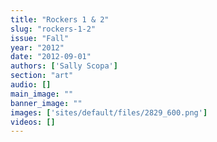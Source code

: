 ```yaml
---
title: "Rockers 1 & 2"
slug: "rockers-1-2"
issue: "Fall"
year: "2012"
date: "2012-09-01"
authors: ['Sally Scopa']
section: "art"
audio: []
main_image: ""
banner_image: ""
images: ['sites/default/files/2829_600.png']
videos: []
---
```

